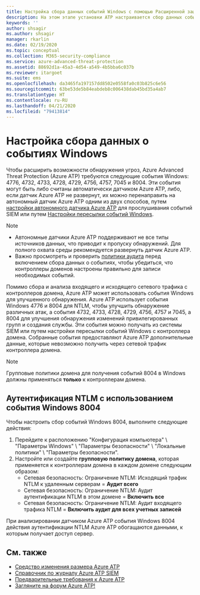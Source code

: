 ```yaml
---
title: Настройка сбора данных событий Windows с помощью Расширенной защиты от угроз Azure
description: На этом этапе установки ATP настраивается сбор данных событий Windows.
keywords: ''
author: shsagir
ms.author: shsagir
manager: rkarlin
ms.date: 02/19/2020
ms.topic: conceptual
ms.collection: M365-security-compliance
ms.service: azure-advanced-threat-protection
ms.assetid: 88692d1a-45a3-4d54-a549-4b5bba6c037b
ms.reviewer: itargoet
ms.suite: ems
ms.openlocfilehash: da3465fa197157dd8502e0558fa0c03b825c6e56
ms.sourcegitcommit: 63be53de5b84eabdeb8c006438dab45bd35a4ab7
ms.translationtype: HT
ms.contentlocale: ru-RU
ms.lasthandoff: 04/21/2020
ms.locfileid: "79413814"
---
```

# <a name="configure-windows-event-collection"></a>Настройка сбора данных о событиях Windows

Чтобы расширить возможности обнаружения угроз, Azure Advanced Threat Protection (Azure ATP) требуются следующие события Windows: 4776, 4732, 4733, 4728, 4729, 4756, 4757, 7045 и 8004. Эти события могут быть либо считаны автоматически датчиком Azure ATP, либо, если датчик Azure ATP не развернут, их можно перенаправить на автономный датчик Azure ATP одним из двух способов, путем [настройки автономного датчика Azure ATP](configure-event-forwarding.md) для прослушивания событий SIEM или путем [Настройки пересылки событий Windows](configure-event-forwarding.md).

> [!NOTE]
>
> - Автономные датчики Azure ATP поддерживают не все типы источников данных, что приводит к пропуску обнаружений. Для полного охвата среды рекомендуется развернуть датчик Azure ATP.
> - Важно просмотреть и проверить [политики аудита](atp-advanced-audit-policy.md) перед включением сбора данных о событиях, чтобы убедиться, что контроллеры доменов настроены правильно для записи необходимых событий.

Помимо сбора и анализа входящего и исходящего сетевого трафика с контроллеров домена, Azure ATP может использовать события Windows для улучшенного обнаружения. Azure ATP использует события Windows 4776 и 8004 для NTLM, чтобы улучшить обнаружение различных атак, а события 4732, 4733, 4728, 4729, 4756, 4757 и 7045, а 8004 для улучшения обнаружения изменений привилегированных групп и создания службы. Эти события можно получать из системы SIEM или путем настройки пересылки событий Windows с контроллера домена. Собранные события предоставляют Azure ATP дополнительные данные, которые невозможно получить через сетевой трафик контроллера домена.

> [!NOTE]
> Групповые политики домена для получения событий 8004 в Windows должны применяться **только** к контроллерам домена.

## <a name="ntlm-authentication-using-windows-event-8004"></a>Аутентификация NTLM с использованием события Windows 8004

Чтобы настроить сбор событий Windows 8004, выполните следующие действия:

1. Перейдите к расположению "Конфигурация компьютера" \ "Параметры Windows" \ "Параметры безопасности" \ "Локальные политики" \ "Параметры безопасности".
2. Настройте или создайте **групповую политику домена**, которая применяется к контроллерам домена в каждом домене следующим образом:
   - Сетевая безопасность: Ограничение NTLM: Исходящий трафик NTLM к удаленным серверам = **Аудит всего**
   - Сетевая безопасность: Ограничение NTLM: Аудит аутентификации NTLM в этом домене = **Включить все**
   - Сетевая безопасность: Ограничение NTLM: Аудит входящего трафика NTLM = **Включить аудит для всех учетных записей**

При анализировании датчиком Azure ATP события Windows 8004 действия аутентификации NTLM Azure ATP обогащаются данными, к которым получает доступ сервер.

## <a name="see-also"></a>См. также

- [Средство изменения размера Azure ATP](https://aka.ms/aatpsizingtool)
- [Справочник по журналу Azure ATP SIEM](cef-format-sa.md)
- [Предварительные требования к Azure ATP](atp-prerequisites.md)
- [Загляните на форум Azure ATP!](https://aka.ms/azureatpcommunity)

